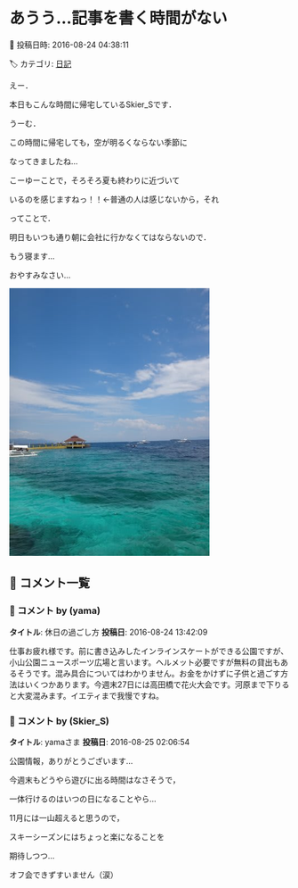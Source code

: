 # あうう…記事を書く時間がない

📅 投稿日時: 2016-08-24 04:38:11

🏷️ カテゴリ: [日記](cc4b5682fb7b8b144980957a978653fb0.md)

えー．


本日もこんな時間に帰宅しているSkier_Sです．





うーむ．


この時間に帰宅しても，空が明るくならない季節に


なってきましたね…


こーゆーことで，そろそろ夏も終わりに近づいて


いるのを感じますねっ！！←普通の人は感じないから，それ





ってことで．


明日もいつも通り朝に会社に行かなくてはならないので．


もう寝ます…


おやすみなさい…







![084d99890a15e36af5769790b9d74b20.jpg](images/084d99890a15e36af5769790b9d74b20.jpg)

## 💬 コメント一覧

### 💬 コメント by (yama)
**タイトル**: 休日の過ごし方
**投稿日**: 2016-08-24 13:42:09

仕事お疲れ様です。前に書き込みしたインラインスケートができる公園ですが、小山公園ニュースポーツ広場と言います。ヘルメット必要ですが無料の貸出もあるそうです。混み具合についてはわかりません。お金をかけずに子供と過ごす方法はいくつかあります。今週末27日には高田橋で花火大会です。河原まで下りると大変混みます。イエティまで我慢ですね。

### 💬 コメント by (Skier_S)
**タイトル**: yamaさま
**投稿日**: 2016-08-25 02:06:54

公園情報，ありがとうございます…

今週末もどうやら遊びに出る時間はなさそうで，

一体行けるのはいつの日になることやら…

11月には一山超えると思うので，

スキーシーズンにはちょっと楽になることを

期待しつつ…



オフ会できずすいません（涙）

